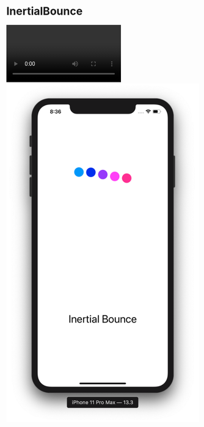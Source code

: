 # InertialBounce

![](https://github.com/ram4ik/InertialBounce/blob/master/InertialBounce/Assets.xcassets/Screen%20Recording%202020-01-25%20at%2008.37.28.dataset/Screen%20Recording%202020-01-25%20at%2008.37.28.mov)
![](https://github.com/ram4ik/InertialBounce/blob/master/InertialBounce/Assets.xcassets/Screenshot%202020-01-25%20at%2008.36.04.imageset/Screenshot%202020-01-25%20at%2008.36.04.png)
